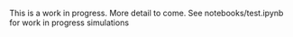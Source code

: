 This is a work in progress. More detail to come. See notebooks/test.ipynb for work in progress simulations
